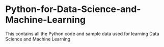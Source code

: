 # Python-for-Data-Science-and-Machine-Learning
This contains all the Python code and sample data used for learning Data Science and Machine Learning
